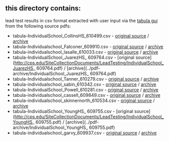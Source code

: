 ## this directory contains:
lead test results in csv format extracted with user input via the [tabula gui](http://tabula.technology/) from the following source pdfs:
* tabula-IndividualSchool_CollinsHS_610499.csv - [original source](http://cps.edu/SiteCollectionDocuments/LeadTesting/IndividualSchool_CollinsHS_610499.pdf) / [archive](../pdf-archive/IndividualSchool_CollinsHS_610499.pdf) 
* tabula-Individualschool_Falconer_609910.csv - [original source](http://cps.edu/SiteCollectionDocuments/LeadTesting/Individualschool_Falconer_609910.pdf) / [archive](../pdf-archive/Individualschool_Falconer_609910.pdf)	
* tabula-individualschool_lasalle_610033.csv - [original source](http://cps.edu/SiteCollectionDocuments/LeadTesting/individualschool_lasalle_610033.pdf) / [archive](../pdf-archive/individualschool_lasalle_610033.pdf)
* tabula-IndividualSchool_JuarezHS_ 609764.csv - [original source](http://cps.edu/SiteCollectionDocuments/LeadTesting/IndividualSchool_JuarezHS_ 609764.pdf) / [archive](../pdf-archive/IndividualSchool_JuarezHS_ 609764.pdf)	
* tabula-Individualschool_Tanner_610279.csv	- [original source](http://cps.edu/SiteCollectionDocuments/LeadTesting/Individualschool_Tanner_610279.pdf) / [archive](../pdf-archive/Individualschool_Tanner_610279.pdf)
* tabula-individualschool_sabin_610342.csv - [original source](http://cps.edu/SiteCollectionDocuments/LeadTesting/individualschool_sabin_610342.pdf) / [archive](../pdf-archive/individualschool_sabin_610342.pdf)
* tabula-IndividualSchool_Powell_610281.csv - [original source](http://cps.edu/SiteCollectionDocuments/LeadTesting/IndividualSchool_Powell_610281.pdf) / [archive](../pdf-archive/IndividualSchool_Powell_610281.pdf)	
* tabula-individualschool_cassell_609849.csv - [original source](http://cps.edu/SiteCollectionDocuments/LeadTesting/individualschool_cassell_609849.pdf) / [archive](../pdf-archive/individualschool_cassell_609849.pdf)	
* tabula-individualschool_skinnernorth_610534.csv - [original source](http://cps.edu/SiteCollectionDocuments/LeadTesting/individualschool_skinnernorth_610534.pdf) / [archive](../pdf-archive/individualschool_skinnernorth_610534.pdf)
* tabula-IndividualSchool_YoungHS_ 609755.csv - [original source](http://cps.edu/SiteCollectionDocuments/LeadTesting/IndividualSchool_YoungHS_ 609755.pdf) / [archive](../pdf-archive/IndividualSchool_YoungHS_ 609755.pdf)	
* tabula-individualschool_garvy_609937.csv - [original source](http://cps.edu/SiteCollectionDocuments/LeadTesting/individualschool_garvy_609937.pdf) / [archive](../pdf-archive/individualschool_garvy_609937.pdf)
